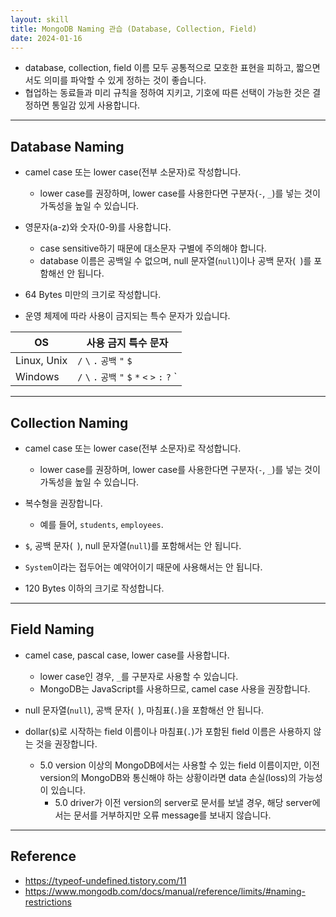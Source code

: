 ```yaml
---
layout: skill
title: MongoDB Naming 관습 (Database, Collection, Field)
date: 2024-01-16
---
```



- database, collection, field 이름 모두 공통적으로 모호한 표현을 피하고, 짧으면서도 의미를 파악할 수 있게 정하는 것이 좋습니다.
- 협업하는 동료들과 미리 규칙을 정하여 지키고, 기호에 따른 선택이 가능한 것은 결정하면 통일감 있게 사용합니다.


---


## Database Naming

- camel case 또는 lower case(전부 소문자)로 작성합니다.
    - lower case를 권장하며, lower case를 사용한다면 구분자(`-`, `_`)를 넣는 것이 가독성을 높일 수 있습니다.

- 영문자(a-z)와 숫자(0-9)를 사용합니다.
    - case sensitive하기 때문에 대소문자 구별에 주의해야 합니다.
    - database 이름은 공백일 수 없으며, null 문자열(`null`)이나 공백 문자(` `)를 포함해선 안 됩니다.

- 64 Bytes 미만의 크기로 작성합니다.
- 운영 체제에 따라 사용이 금지되는 특수 문자가 있습니다.

| OS | 사용 금지 특수 문자 |
| --- | --- |
| Linux, Unix | `/` `\` `.` `공백` `"` `$` |
| Windows | `/` `\` `.` `공백` `"` `$` `*` `<` `>` `:` `?` `|` |


---


## Collection Naming

- camel case 또는 lower case(전부 소문자)로 작성합니다.
    - lower case를 권장하며, lower case를 사용한다면 구분자(`-`, `_`)를 넣는 것이 가독성을 높일 수 있습니다.

- 복수형을 권장합니다.
    - 예를 들어, `students`, `employees`.

- `$`, 공백 문자(` `), null 문자열(`null`)를 포함해서는 안 됩니다.
- `System`이라는 접두어는 예약어이기 때문에 사용해서는 안 됩니다.
- 120 Bytes 이하의 크기로 작성합니다.


---


## Field Naming

- camel case, pascal case, lower case를 사용합니다.
    - lower case인 경우, `_`를 구분자로 사용할 수 있습니다.
    - MongoDB는 JavaScript를 사용하므로, camel case 사용을 권장합니다.

- null 문자열(`null`), 공백 문자(` `), 마침표(`.`)을 포함해선 안 됩니다.

- dollar(`$`)로 시작하는 field 이름이나 마침표(`.`)가 포함된 field 이름은 사용하지 않는 것을 권장합니다.
    - 5.0 version 이상의 MongoDB에서는 사용할 수 있는 field 이름이지만, 이전 version의 MongoDB와 통신해야 하는 상황이라면 data 손실(loss)의 가능성이 있습니다.
        - 5.0 driver가 이전 version의 server로 문서를 보낼 경우, 해당 server에서는 문서를 거부하지만 오류 message를 보내지 않습니다.
 

---


## Reference

- <https://typeof-undefined.tistory.com/11>
- <https://www.mongodb.com/docs/manual/reference/limits/#naming-restrictions>
